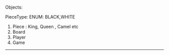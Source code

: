 Objects:

PieceType: ENUM: BLACK,WHITE

1. Piece : King, Queen , Camel etc
2. Board 
3. Player
4. Game

***********************************************
